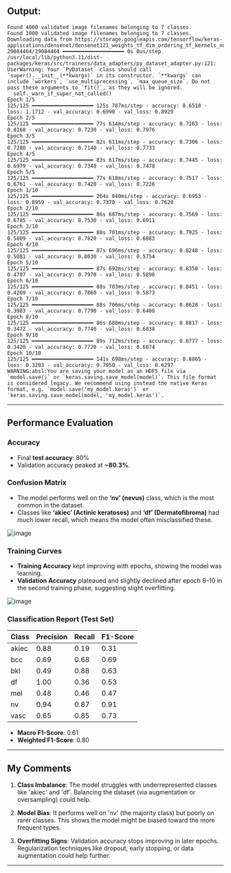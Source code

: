 ## Output:

```
Found 4000 validated image filenames belonging to 7 classes.
Found 1000 validated image filenames belonging to 7 classes.
Downloading data from https://storage.googleapis.com/tensorflow/keras-applications/densenet/densenet121_weights_tf_dim_ordering_tf_kernels_notop.h5
29084464/29084464 ━━━━━━━━━━━━━━━━━━━━ 0s 0us/step
/usr/local/lib/python3.11/dist-packages/keras/src/trainers/data_adapters/py_dataset_adapter.py:121: UserWarning: Your `PyDataset` class should call `super().__init__(**kwargs)` in its constructor. `**kwargs` can include `workers`, `use_multiprocessing`, `max_queue_size`. Do not pass these arguments to `fit()`, as they will be ignored.
  self._warn_if_super_not_called()
Epoch 1/5
125/125 ━━━━━━━━━━━━━━━━━━━━ 125s 787ms/step - accuracy: 0.6518 - loss: 1.1712 - val_accuracy: 0.6990 - val_loss: 0.8929
Epoch 2/5
125/125 ━━━━━━━━━━━━━━━━━━━━ 77s 614ms/step - accuracy: 0.7163 - loss: 0.8168 - val_accuracy: 0.7230 - val_loss: 0.7976
Epoch 3/5
125/125 ━━━━━━━━━━━━━━━━━━━━ 82s 611ms/step - accuracy: 0.7306 - loss: 0.7280 - val_accuracy: 0.7140 - val_loss: 0.7733
Epoch 4/5
125/125 ━━━━━━━━━━━━━━━━━━━━ 83s 617ms/step - accuracy: 0.7445 - loss: 0.6979 - val_accuracy: 0.7340 - val_loss: 0.7478
Epoch 5/5
125/125 ━━━━━━━━━━━━━━━━━━━━ 77s 618ms/step - accuracy: 0.7517 - loss: 0.6761 - val_accuracy: 0.7420 - val_loss: 0.7226
Epoch 1/10
125/125 ━━━━━━━━━━━━━━━━━━━━ 264s 840ms/step - accuracy: 0.6953 - loss: 0.8959 - val_accuracy: 0.7370 - val_loss: 0.7620
Epoch 2/10
125/125 ━━━━━━━━━━━━━━━━━━━━ 86s 687ms/step - accuracy: 0.7569 - loss: 0.6785 - val_accuracy: 0.7530 - val_loss: 0.6911
Epoch 3/10
125/125 ━━━━━━━━━━━━━━━━━━━━ 88s 701ms/step - accuracy: 0.7925 - loss: 0.5809 - val_accuracy: 0.7820 - val_loss: 0.6083
Epoch 4/10
125/125 ━━━━━━━━━━━━━━━━━━━━ 87s 696ms/step - accuracy: 0.8248 - loss: 0.5081 - val_accuracy: 0.8030 - val_loss: 0.5754
Epoch 5/10
125/125 ━━━━━━━━━━━━━━━━━━━━ 87s 692ms/step - accuracy: 0.8350 - loss: 0.4707 - val_accuracy: 0.7970 - val_loss: 0.5896
Epoch 6/10
125/125 ━━━━━━━━━━━━━━━━━━━━ 88s 703ms/step - accuracy: 0.8451 - loss: 0.4269 - val_accuracy: 0.7860 - val_loss: 0.5873
Epoch 7/10
125/125 ━━━━━━━━━━━━━━━━━━━━ 88s 706ms/step - accuracy: 0.8628 - loss: 0.3983 - val_accuracy: 0.7790 - val_loss: 0.6408
Epoch 8/10
125/125 ━━━━━━━━━━━━━━━━━━━━ 86s 688ms/step - accuracy: 0.8817 - loss: 0.3472 - val_accuracy: 0.7740 - val_loss: 0.6838
Epoch 9/10
125/125 ━━━━━━━━━━━━━━━━━━━━ 89s 712ms/step - accuracy: 0.8777 - loss: 0.3420 - val_accuracy: 0.7720 - val_loss: 0.6874
Epoch 10/10
125/125 ━━━━━━━━━━━━━━━━━━━━ 141s 698ms/step - accuracy: 0.8865 - loss: 0.3203 - val_accuracy: 0.7950 - val_loss: 0.6297
WARNING:absl:You are saving your model as an HDF5 file via `model.save()` or `keras.saving.save_model(model)`. This file format is considered legacy. We recommend using instead the native Keras format, e.g. `model.save('my_model.keras')` or `keras.saving.save_model(model, 'my_model.keras')`.
```

---

## **Performance Evaluation**

### **Accuracy**

- Final **test accuracy**: 80%
- Validation accuracy peaked at **~80.3%**.

### **Confusion Matrix**

- The model performs well on the **‘nv’ (nevus)** class, which is the most common in the dataset.
- Classes like **‘akiec’ (Actinic keratoses)** and **‘df’ (Dermatofibroma)** had much lower recall, which means the model often misclassified these.

![image](https://github.com/user-attachments/assets/50655c10-033c-4a8f-a8ee-aa97a151f238)


### **Training Curves**

- **Training Accuracy** kept improving with epochs, showing the model was learning.
- **Validation Accuracy** plateaued and slightly declined after epoch 8–10 in the second training phase, suggesting slight overfitting.

![image](https://github.com/user-attachments/assets/df9dab7b-d09b-4ec6-9944-19a860c65120)


### **Classification Report (Test Set)**

| Class | Precision | Recall | F1-Score |
| ----- | --------- | ------ | -------- |
| akiec | 0.88      | 0.19   | 0.31     |
| bcc   | 0.69      | 0.68   | 0.69     |
| bkl   | 0.49      | 0.88   | 0.63     |
| df    | 1.00      | 0.36   | 0.53     |
| mel   | 0.48      | 0.46   | 0.47     |
| nv    | 0.94      | 0.87   | 0.91     |
| vasc  | 0.65      | 0.85   | 0.73     |

- **Macro F1-Score**: 0.61
- **Weighted F1-Score**: 0.80

---

## **My Comments**

1. **Class Imbalance**: The model struggles with underrepresented classes like 'akiec' and 'df'. Balancing the dataset (via augmentation or oversampling) could help.

2. **Model Bias**: It performs well on 'nv' (the majority class) but poorly on rarer classes. This shows the model might be biased toward the more frequent types.

3. **Overfitting Signs**: Validation accuracy stops improving in later epochs. Regularization techniques like dropout, early stopping, or data augmentation could help further.

---
